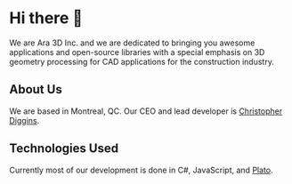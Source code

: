 # Hi there 👋

We are Ara 3D Inc. and we are dedicated to bringing you awesome applications and open-source libraries with a special emphasis on 3D geometry processing for CAD applications for the construction industry. 

## About Us

We are based in Montreal, QC. Our CEO and lead developer is [Christopher Diggins](https://github.com/cdiggins).

## Technologies Used

Currently most of our development is done in C#, JavaScript, and [Plato](https://github.com/cdiggins/plato). 
